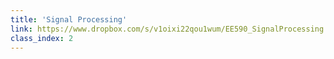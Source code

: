 ```yaml
---
title: 'Signal Processing'
link: https://www.dropbox.com/s/v1oixi22qou1wum/EE590_SignalProcessing.pptx?dl=0
class_index: 2
---
```

